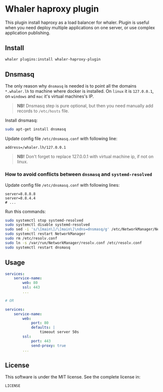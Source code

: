 # Whaler haproxy plugin

This plugin install haproxy as a load balancer for whaler.
Plugin is useful when you need deploy multiple applications on one server, or use complex application publishing.

## Install

```sh
whaler plugins:install whaler-haproxy-plugin
```

## Dnsmasq

The only reason why `dnsmasq` is needed is to point all the domains `*.whaler.lh` to machine where docker is installed.
On `linux` it is `127.0.0.1`, on `windows` and `mac` it's virtual machines's IP.

> **NB!** Dnsmasq step is pure optional, but then you need manually add records to `/etc/hosts` file.

Install dnsmasq:

```sh
sudo apt-get install dnsmasq
```

Update config file `/etc/dnsmasq.conf` with following line:

```
address=/whaler.lh/127.0.0.1
```

> **NB!** Don't forget to replace 127.0.0.1 with virtual machine ip, if not on linux.

### How to avoid conflicts between `dnsmasq` and `systemd-resolved`

Update config file `/etc/dnsmasq.conf` with following lines:

```
server=8.8.8.8
server=8.8.4.4
# ...
```

Run this commands:

```sh
sudo systemctl stop systemd-resolved
sudo systemctl disable systemd-resolved
sudo sed -i 's/\[main\]/\[main\]\ndns=dnsmasq/g' /etc/NetworkManager/NetworkManager.conf
sudo systemctl restart NetworkManager
sudo rm /etc/resolv.conf
sudo ln -s /var/run/NetworkManager/resolv.conf /etc/resolv.conf
sudo systemctl restart dnsmasq
```

## Usage

```yml
services:
    service-name:
        web: 80
        ssl: 443
        ...

# OR

services:
    service-name:
        web:
            port: 80
            defaults: |
                timeout server 50s
        ssl:
            port: 443
            send-proxy: true
        ...
```

## License

This software is under the MIT license. See the complete license in:

```
LICENSE
```
